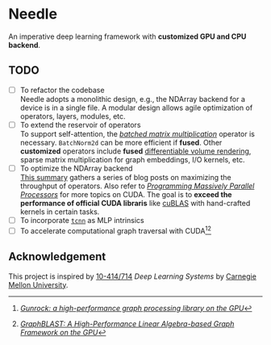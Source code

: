 # Needle

An imperative deep learning framework with **customized GPU and CPU backend**.

## TODO

- [ ] To refactor the codebase<br>
  Needle adopts a monolithic design, e.g., the NDArray backend for a device is in a single file. A modular design allows agile optimization of operators, layers, modules, etc.
- [ ] To extend the reservoir of operators<br>
  To support self-attention, the [*batched matrix multiplication*](https://pytorch.org/docs/stable/generated/torch.bmm.html) operator is necessary. `BatchNorm2d` can be more efficient if **fused**. Other **customized** operators include **fused** [differentiable volume rendering](https://yconquesty.github.io/blog/ml/nerf/nerf_rendering.html), sparse matrix multiplication for graph embeddings, I/O kernels, etc.
- [ ] To optimize the NDArray backend<br>
  [This summary](./backend.md) gathers a series of blog posts on maximizing the throughput of operators. Also refer to [*Programming Massively Parallel Processors*](https://www.elsevier.com/books/programming-massively-parallel-processors/hwu/978-0-323-91231-0) for more topics on CUDA. The goal is to **exceed the performance of official CUDA libraris** like [cuBLAS](https://developer.nvidia.com/cublas) with hand-crafted kernels in certain tasks.
- [ ] To incorporate [`tcnn`](https://github.com/NVlabs/tiny-cuda-nn) as MLP intrinsics
- [ ] To accelerate computational graph traversal with CUDA[^gunrock][^graphblast]

## Acknowledgement

This project is inspired by [10-414/714](https://dlsyscourse.org) *Deep Learning Systems* by [Carnegie Mellon University](https://www.cmu.edu).

[^gunrock]: [*Gunrock: a high-performance graph processing library on the GPU*](https://dl.acm.org/doi/abs/10.1145/2851141.2851145)

[^graphblast]: [*GraphBLAST: A High-Performance Linear Algebra-based Graph Framework on the GPU*](https://dl.acm.org/doi/full/10.1145/3466795)

